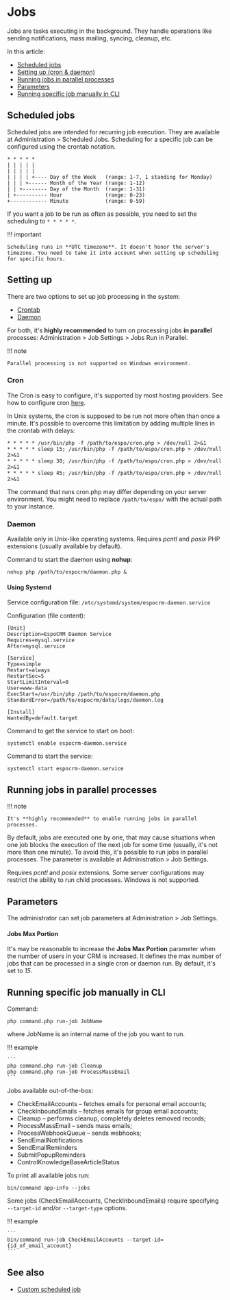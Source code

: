 # Jobs

Jobs are tasks executing in the background. They handle operations like sending notifications, mass mailing, syncing, cleanup, etc.

In this article:

* [Scheduled jobs](#scheduled-jobs)
* [Setting up (cron & daemon)](#setting-up)
* [Running jobs in parallel processes](#running-jobs-in-parallel-processes)
* [Parameters](#parameters)
* [Running specific job manually in CLI](#running-specific-job-manually-in-cli)

## Scheduled jobs

Scheduled jobs are intended for recurring job execution. They are available at Administration > Scheduled Jobs. Scheduling for a specific job can be configured using the crontab notation.

```
* * * * *
| | | | |
| | | | |
| | | | +---- Day of the Week   (range: 1-7, 1 standing for Monday)
| | | +------ Month of the Year (range: 1-12)
| | +-------- Day of the Month  (range: 1-31)
| +---------- Hour              (range: 0-23)
+------------ Minute            (range: 0-59)
```

If you want a job to be run as often as possible, you need to set the scheduling to `* * * * *`.

!!! important

    Scheduling runs in **UTC timezone**. It doesn't honor the server's timezone. You need to take it into account when setting up scheduling for specific hours.

## Setting up

There are two options to set up job processing in the system:

* [Crontab](#cron)
* [Daemon](#daemon)

For both, it's **highly recommended** to turn on processing jobs **in parallel** processes: Administration > Job Settings > Jobs Run in Parallel.

!!! note

    Parallel processing is not supported on Windows environment.

### Cron

The Cron is easy to configure, it's supported by most hosting providers. See how to configure cron [here](server-configuration.md#setting-up-crontab).

In Unix systems, the cron is supposed to be run not more often than once a minute. It's possible to overcome this limitation by adding multiple lines in the crontab with delays:

```
* * * * * /usr/bin/php -f /path/to/espo/cron.php > /dev/null 2>&1
* * * * * sleep 15; /usr/bin/php -f /path/to/espo/cron.php > /dev/null 2>&1
* * * * * sleep 30; /usr/bin/php -f /path/to/espo/cron.php > /dev/null 2>&1
* * * * * sleep 45; /usr/bin/php -f /path/to/espo/cron.php > /dev/null 2>&1
```

The command that runs cron.php may differ depending on your server environment. You might need to replace `/path/to/espo/` with the actual path to your instance.

### Daemon

Available only in Unix-like operating systems. Requires *pcntl* and *posix* PHP extensions (usually available by default).

Command to start the daemon using **nohup**:

```
nohup php /path/to/espocrm/daemon.php &
```

#### Using Systemd

Service configuration file: `/etc/systemd/system/espocrm-daemon.service`

Configuration (file content):

```
[Unit]
Description=EspoCRM Daemon Service
Requires=mysql.service
After=mysql.service

[Service]
Type=simple
Restart=always
RestartSec=5
StartLimitInterval=0
User=www-data
ExecStart=/usr/bin/php /path/to/espocrm/daemon.php
StandardError=/path/to/espocrm/data/logs/daemon.log

[Install]
WantedBy=default.target
```

Command to get the service to start on boot:

```
systemctl enable espocrm-daemon.service
```

Command to start the service:

```
systemctl start espocrm-daemon.service
```

## Running jobs in parallel processes

!!! note

    It's **highly recommended** to enable running jobs in parallel processes.

By default, jobs are executed one by one, that may cause situations when one job blocks the execution of the next job for some time (usually, it's not more than one minute). To avoid this, it's possible to run jobs in parallel processes. The parameter is available at Administration > Job Settings.

Requires *pcntl* and *posix* extensions. Some server configurations may restrict the ability to run child processes. Windows is not supported.

## Parameters

The administrator can set job parameters at Administration > Job Settings.

#### Jobs Max Portion

It's may be reasonable to increase the **Jobs Max Portion** parameter when the number of users in your CRM is increased. It defines the max number of jobs that can be processed in a single cron or daemon run. By default, it's set to *15*.

## Running specific job manually in CLI

Command:

```
php command.php run-job JobName
```
where JobName is an internal name of the job you want to run.


!!! example

    ```
    php command.php run-job Cleanup
    php command.php run-job ProcessMassEmail
    ```

Jobs available out-of-the-box:

* CheckEmailAccounts – fetches emails for personal email accounts;
* CheckInboundEmails – fetches emails for group email accounts;
* Cleanup – performs cleanup, completely deletes removed records;
* ProcessMassEmail – sends mass emails;
* ProcessWebhookQueue – sends webhooks;
* SendEmailNotifications
* SendEmailReminders
* SubmitPopupReminders
* ControlKnowledgeBaseArticleStatus

To print all available jobs run:

```
bin/command app-info --jobs
```

Some jobs (CheckEmailAccounts, CheckInboundEmails) require specifying `--target-id` and/or `--target-type` options.

!!! example

    ```
    bin/command run-job CheckEmailAccounts --target-id={id_of_email_account}
    ```

## See also

* [Custom scheduled job](../development/scheduled-job.md)
